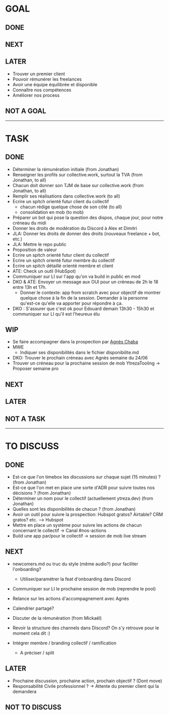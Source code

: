 # GOAL

## DONE

## NEXT

## LATER
- Trouver un premier client
- Pouvoir rémunérer les freelances
- Avoir une équipe équilibrée et disponible
- Connaître nos compétences
- Améliorer nos process

## NOT A GOAL


----------------------------

# TASK

## DONE
- Déterminer la rémunération initiale (from Jonathan)
- Renseigner les profils sur collective.work, surtout la TVA (from Jonathan, to all)
- Chacun doit donner son TJM de base sur collective.work (from Jonathan, to all)
- Remplir ses réalisations dans collective.work (to all)
- Ecrire un spitch orienté futur client du collectif
  - chacun rédige quelque chose de son côté (to all)
  - consolidation en mob (to mob)
- Préparer un bot qui pose la question des dispos, chaque jour, pour notre créneau du midi
- Donner les droits de modération du Discord à Alex et Dimitri
- JLA: Donner les droits de donner des droits (nouveaux freelance + bot, etc.)
- JLA: Mettre le repo public
- Proposition de valeur
- Ecrire un spitch orienté futur client du collectif
- Ecrire un spitch orienté futur membre du collectif
- Ecrire un spitch détaillé orienté membre et client 
- ATE: Check un outil (HubSpot)
- Communiquer sur LI sur l'app qu'on va build in public en mod
- DKO & ATE: Envoyer un message aux OUI pour un créneau de 2h le 18 entre 13h et 17h.
   - Donner le contexte: app from scratch avec pour objectif de montrer quelque chose à la fin de la session. Demander à la personne qu'est-ce qu'elle va apporter pour répondre à ça.
- DKO : S'assurer que c'est ok pour Edouard demain 13h30 - 15h30 et communiquer sur LI qu'il est l'heureux élu


## WIP
- Se faire accompagner dans la prospection par [Agnès Chaba](https://www.linkedin.com/in/agn%C3%A8s-chaba/)
- MWE
  - Indiquer ses disponibilités dans le fichier disponibilite.md
- DKO: Trouver le prochain créneau avec Agnès semaine du 24/06
- Trouver un créneau pour la prochaine session de mob YtrezaTooling -> Proposer semaine pro

## NEXT

## LATER

## NOT A TASK


----------------------------



# TO DISCUSS

## DONE
- Est-ce que l'on timebox les discussions sur chaque sujet (15 minutes) ? (from Jonathan)
- Est-ce que l'on met en place une sorte d'ADR pour suivre toutes nos décisions ? (from Jonathan)
- Déterminer un nom pour le collectif (actuellement ytreza.dev) (from Jonathan)
- Quelles sont les disponibilités de chacun ? (from Jonathan)
- Avoir un outil pour suivre la prospection: Hubspot gratos? Airtable? CRM gratos? etc. --> Hubspot
- Mettre en place un système pour suivre les actions de chacun concernant le collectif -> Canal #nos-actions
- Build une app par/pour le collectif -> session de mob live stream

## NEXT
- newcomers.md ou truc du style (même audio?) pour faciliter l'onboarding?
  - Utiliser/paramétrer la feat d'onboarding dans Discord 
- Communiquer sur LI le prochaine session de mob (reprendre le pool)
- Relance sur les actions d'accompagnement avec Agnès
- Calendrier partagé?
- Discuter de la rémunération (from Mickaël)
- Revoir la structure des channels dans Discord? On s'y retrouve pour le moment cela dit :)


- Intégrer membre / branding collectif / ramification
  - A préciser / split
  
## LATER
- Prochaine discussion, prochaine action, prochain objectif ? (Dont move)
- Responsabilité Civile professionnel ? -> Attente du premier client qui la demandera

## NOT TO DISCUSS


